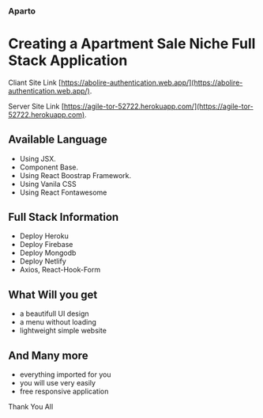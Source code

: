### Aparto

# Creating a Apartment Sale Niche Full Stack Application

Cliant Site Link [https://abolire-authentication.web.app/](https://abolire-authentication.web.app/).

Server Site Link [https://agile-tor-52722.herokuapp.com/](https://agile-tor-52722.herokuapp.com).

## Available Language

- Using JSX.
- Component Base.
- Using React Boostrap Framework.
- Using Vanila CSS
- Using React Fontawesome  

## Full Stack Information 
- Deploy Heroku
- Deploy Firebase
- Deploy Mongodb
- Deploy Netlify 
- Axios, React-Hook-Form
  
## What Will you get 

* a beautifull UI design
* a menu without loading 
* lightweight simple website

## And Many more 

* everything imported for you
* you will use very easily 
* free responsive application

Thank You All
